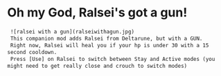 # Oh my God, Ralsei's got a gun!
     ![ralsei with a gun](ralseiwithagun.jpg)
     This companion mod adds Ralsei from Deltarune, but with a GUN.
     Right now, Ralsei will heal you if your hp is under 30 with a 15 second cooldown.
     Press [Use] on Ralsei to switch between Stay and Active modes (you might need to get really close and crouch to switch modes) 
